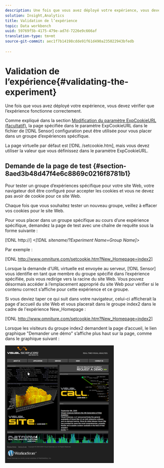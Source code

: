 ```yaml
---
description: Une fois que vous avez déployé votre expérience, vous devez vérifier que l’expérience fonctionne correctement.
solution: Insight,Analytics
title: Validation de l’expérience
topic: Data workbench
uuid: 59769f5b-4175-479e-ad7d-7226e9c666af
translation-type: tm+mt
source-git-commit: aec1f7b14198cdde91f61d490a235022943bfedb

---
```



# Validation de l’expérience{#validating-the-experiment}

Une fois que vous avez déployé votre expérience, vous devez vérifier que l’expérience fonctionne correctement.

Comme expliqué dans la section [Modification du paramètre ExpCookieURL (facultatif)](../../home/c-undst-ctrld-exp/t-en-ctrld-exp/c-mod-expckurl-prm.md#concept-215bf86bab4e4ec0b0cc803ec48a8fcf), la page spécifiée dans le paramètre ExpCookieURL dans le fichier de [!DNL Sensor] configuration peut être utilisée pour vous placer dans un groupe d’expériences spécifique.

La page virtuelle par défaut est [!DNL /setcookie.htm], mais vous devez utiliser la valeur que vous définissez dans le paramètre ExpCookieURL.

## Demande de la page de test {#section-8aed3b48d47f4e6c8869c0216f8781b1}

Pour tester un groupe d’expériences spécifique pour votre site Web, votre navigateur doit être configuré pour accepter les cookies et vous ne devez pas avoir de cookie pour ce site Web.

Chaque fois que vous souhaitez tester un nouveau groupe, veillez à effacer vos cookies pour le site Web.

Pour vous placer dans un groupe spécifique au cours d’une expérience spécifique, demandez la page de test avec une chaîne de requête sous la forme suivante :

[!DNL http://] *&lt;[!DNL sitename/?Experiment Name=Group Name]>*

Par exemple :

[!DNL http://www.omniture.com/setcookie.htm?New_Homepage=index2]

Lorsque la demande d’URL virtuelle est envoyée au serveur, [!DNL Sensor] vous identifie en tant que membre du groupe spécifié dans l’expérience spécifiée, puis vous redirige vers la racine du site Web. Vous pouvez désormais accéder à l’emplacement approprié du site Web pour vérifier si le contenu correct s’affiche pour cette expérience et ce groupe.

Si vous deviez taper ce qui suit dans votre navigateur, celui-ci afficherait la page d&#39;accueil du site Web et vous placerait dans le groupe index2 dans le cadre de l&#39;expérience New_Homepage :

[!DNL http://www.omniture.com/setcookie.htm?New_Homepage=index2]

Lorsque les visiteurs du groupe index2 demandent la page d’accueil, le lien graphique &quot;Demander une démo&quot; s’affiche plus haut sur la page, comme dans le graphique suivant :

![](assets/TestPage.png)

